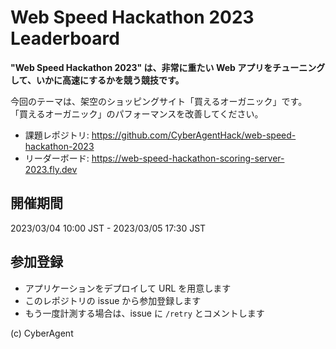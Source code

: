 # Web Speed Hackathon 2023 Leaderboard

**"Web Speed Hackathon 2023" は、非常に重たい Web アプリをチューニングして、いかに高速にするかを競う競技です。**

今回のテーマは、架空のショッピングサイト「買えるオーガニック」です。
「買えるオーガニック」のパフォーマンスを改善してください。

- 課題レポジトリ: https://github.com/CyberAgentHack/web-speed-hackathon-2023
- リーダーボード: https://web-speed-hackathon-scoring-server-2023.fly.dev

## 開催期間

2023/03/04 10:00 JST - 2023/03/05 17:30 JST

## 参加登録

- アプリケーションをデプロイして URL を用意します
- このレポジトリの issue から参加登録します
- もう一度計測する場合は、issue に `/retry` とコメントします


(c) CyberAgent
